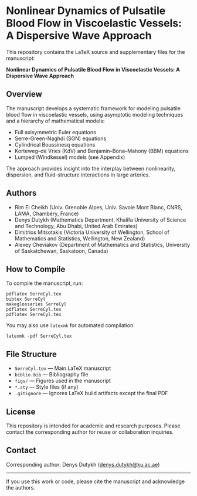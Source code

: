 # Nonlinear Dynamics of Pulsatile Blood Flow in Viscoelastic Vessels: A Dispersive Wave Approach

This repository contains the LaTeX source and supplementary files for the manuscript:

**Nonlinear Dynamics of Pulsatile Blood Flow in Viscoelastic Vessels: A Dispersive Wave Approach**

## Overview

The manuscript develops a systematic framework for modeling pulsatile blood flow in viscoelastic vessels, using asymptotic modeling techniques and a hierarchy of mathematical models:
- Full axisymmetric Euler equations
- Serre-Green-Naghdi (SGN) equations
- Cylindrical Boussinesq equations
- Korteweg–de Vries (KdV) and Benjamin–Bona–Mahony (BBM) equations
- Lumped (Windkessel) models (see Appendix)

The approach provides insight into the interplay between nonlinearity, dispersion, and fluid-structure interactions in large arteries.

## Authors

- Rim El Cheikh (Univ. Grenoble Alpes, Univ. Savoie Mont Blanc, CNRS, LAMA, Chambéry, France)
- Denys Dutykh (Mathematics Department, Khalifa University of Science and Technology, Abu Dhabi, United Arab Emirates)
- Dimitrios Mitsotakis (Victoria University of Wellington, School of Mathematics and Statistics, Wellington, New Zealand)
- Alexey Cheviakov (Department of Mathematics and Statistics, University of Saskatchewan, Saskatoon, Canada)

## How to Compile

To compile the manuscript, run:

```
pdflatex SerreCyl.tex
bibtex SerreCyl
makeglossaries SerreCyl
pdflatex SerreCyl.tex
pdflatex SerreCyl.tex
```

You may also use `latexmk` for automated compilation:

```
latexmk -pdf SerreCyl.tex
```

## File Structure
- `SerreCyl.tex` — Main LaTeX manuscript
- `biblio.bib` — Bibliography file
- `figs/` — Figures used in the manuscript
- `*.sty` — Style files (if any)
- `.gitignore` — Ignores LaTeX build artifacts except the final PDF

## License

This repository is intended for academic and research purposes. Please contact the corresponding author for reuse or collaboration inquiries.

## Contact

Corresponding author: Denys Dutykh (denys.dutykh@ku.ac.ae)

---

If you use this work or code, please cite the manuscript and acknowledge the authors.
